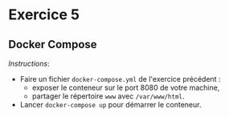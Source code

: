 # Exercice 5

## Docker Compose

*Instructions*:

* Faire un fichier `docker-compose.yml` de l'exercice précédent :
    - exposer le conteneur sur le port 8080 de votre machine,
    - partager le répertoire `www` avec `/var/www/html`.
* Lancer `docker-compose up` pour démarrer le conteneur.
